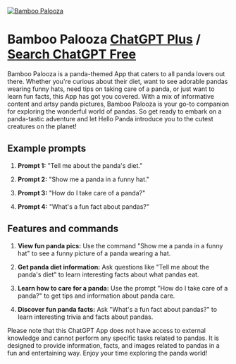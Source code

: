 
[![Bamboo Palooza](https://files.oaiusercontent.com/file-qhp948P2VCZX4AFe230WTkM7?se=2123-10-16T20%3A08%3A11Z&sp=r&sv=2021-08-06&sr=b&rscc=max-age%3D31536000%2C%20immutable&rscd=attachment%3B%20filename%3D14e9140f-142e-4c5f-aeec-f21aec4efe1b.png&sig=ooCzkz2IbBnU7e7uFeDEm2cD0CW3cA5TQPTVYamlMqg%3D)](https://chat.openai.com/g/g-P7mkpdCO0-bamboo-palooza)

# Bamboo Palooza [ChatGPT Plus](https://chat.openai.com/g/g-P7mkpdCO0-bamboo-palooza) / [Search ChatGPT Free](https://gptcall.net/index.html#/?search=Bamboo%20Palooza)

Bamboo Palooza is a panda-themed App that caters to all panda lovers out there. Whether you're curious about their diet, want to see adorable pandas wearing funny hats, need tips on taking care of a panda, or just want to learn fun facts, this App has got you covered. With a mix of informative content and artsy panda pictures, Bamboo Palooza is your go-to companion for exploring the wonderful world of pandas. So get ready to embark on a panda-tastic adventure and let Hello Panda introduce you to the cutest creatures on the planet!

## Example prompts

1. **Prompt 1:** "Tell me about the panda's diet."

2. **Prompt 2:** "Show me a panda in a funny hat."

3. **Prompt 3:** "How do I take care of a panda?"

4. **Prompt 4:** "What's a fun fact about pandas?"

## Features and commands

1. **View fun panda pics:** Use the command "Show me a panda in a funny hat" to see a funny picture of a panda wearing a hat.

2. **Get panda diet information:** Ask questions like "Tell me about the panda's diet" to learn interesting facts about what pandas eat.

3. **Learn how to care for a panda:** Use the prompt "How do I take care of a panda?" to get tips and information about panda care.

4. **Discover fun panda facts:** Ask "What's a fun fact about pandas?" to learn interesting trivia and facts about pandas.

Please note that this ChatGPT App does not have access to external knowledge and cannot perform any specific tasks related to pandas. It is designed to provide information, facts, and images related to pandas in a fun and entertaining way. Enjoy your time exploring the panda world!


